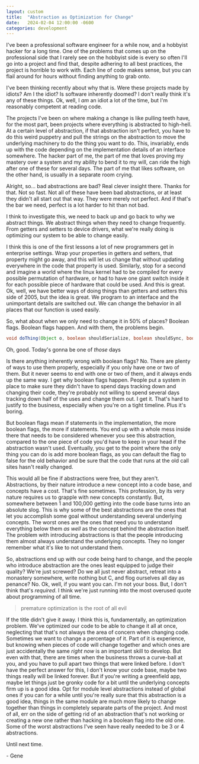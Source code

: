 ```yaml
---
layout: custom
title:  "Abstraction as Optimization for Change"
date:   2024-02-04 12:00:00 -0600
categories: development
---
```

I've been a professional software engineer for a while now, and a hobbyist hacker for a long time. One of the problems that comes up on the professional side that I rarely see on the hobbyist side is every so often I'll go into a project and find that, despite adhering to all best practices, the project is horrible to work with. Each line of code makes sense, but you can flail around for hours without finding anything to grab onto.

I've been thinking recently about why that is. Were these projects made by idiots? Am I the idiot? Is software inherently doomed? I don't really think it's any of these things. Ok, well, I *am* an idiot a lot of the time, but I'm reasonably competent at reading code.

The projects I've been on where making a change is like pulling teeth have, for the most part, been projects where everything is abstracted to high-hell. At a certain level of abstraction, if that abstraction isn't perfect, you have to do this weird puppetry and pull the strings on the abstraction to move the underlying machinery to do the thing you want to do. This, invariably, ends up with the code depending on the implementation details of an interface somewhere. The hacker part of me, the part of me that loves proving my mastery over a system and my ability to bend it to my will, can ride the high after one of these for several days. The part of me that likes software, on the other hand, is usually in a separate room crying.

Alright, so... bad abstractions are bad? Real clever insight there. Thanks for that. Not so fast. Not all of these have been bad abstractions, or at least they didn't all start out that way. They were merely not perfect. And if that's the bar we need, perfect is a lot harder to hit than not bad.

I think to investigate this, we need to back up and go back to why we abstract things. We abstract things when they need to change frequently. From getters and setters to device drivers, what we're really doing is optimizing our system to be able to change easily.

I think this is one of the first lessons a lot of new programmers get in enterprise settings. Wrap your properties in getters and setters, that property might go away, and this will let us change that without updating everywhere in the code that property is used. Similarly, stop for a second and imagine a world where the linux kernel had to be compiled for every possible permutation of hardware, or had to have one giant switch inside it for each possible piece of hardware that could be used. And this is great. Ok, well, we have better ways of doing things than getters and setters this side of 2005, but the idea is great. We program to an interface and the unimportant details are switched out. We can change the behavior in all places that our function is used easily.

So, what about when we only need to change it in 50% of places? Boolean flags. Boolean flags happen. And with them, the problems begin.

```java
void doThing(Object o, boolean shouldSerialize, boolean shouldSync, boolean shouldNotFire, boolean dryRun, boolean isNotRecorded) {
```
<div class="subtitle">
    <p>Oh, good. Today's gonna be one of <em>those</em> days</p>
</div>

Is there anything inherently wrong with boolean flags? No. There are plenty of ways to use them properly, especially if you only have one or two of them. But it never seems to end with one or two of them, and it always ends up the same way. I get why boolean flags happen. People put a system in place to make sure they didn't have to spend days tracking down and changing their code, they're probably not willing to spend several days tracking down half of the uses and change them out. I get it. That's hard to justify to the business, especially when you're on a tight timeline. Plus it's boring.

But boolean flags mean if statements in the implementation, the more boolean flags, the more if statements. You end up with a whole mess inside there that needs to be considered whenever you see this abstraction, compared to the one piece of code you'd have to keep in your head if the abstraction wasn't used. Eventually, you get to the point where the only thing you can do is add more boolean flags, as you can default the flag to false for the old behavior and be sure that the code that runs at the old call sites hasn't really changed.

This would all be fine if abstractions were free, but they aren't. Abstractions, by their nature introduce a new concept into a code base, and concepts have a cost. That's fine sometimes. This profession, by its very nature requires us to grapple with new concepts constantly. But, somewhere between 1 and 100,000 getting into the code base turns into an absolute slog. This is why some of the best abstractions are the ones that let you accomplish some goal without understanding several underlying concepts. The worst ones are the ones that need you to understand everything below them *as well* as the concept behind the abstraction itself. The problem with introducing abstractions is that the people introducing them almost always understand the underlying concepts. They no longer remember what it's like to not understand them.

So, abstractions end up with our code being hard to change, and the people who introduce abstraction are the ones least equipped to judge their quality? We're just screwed? Do we all just never abstract, retreat into a monastery somewhere, write nothing but C, and flog ourselves all day as penance? No. Ok, well, if you want you can. I'm not your boss. But, I don't think that's *required*. I think we're just running into the most overused quote about programming of all time.

> premature optimization is the root of all evil

If the title didn't give it away. I think this is, fundamentally, an optimization problem. We've optimized our code to be able to change it all at once, neglecting that that's not always the area of concern when changing code. Sometimes we want to change a percentage of it. Part of it is experience, but knowing when pieces of code will change together and which ones are just accidentally the same *right now* is an important skill to develop. But even with that, there are times when the business throws a curve-ball at you, and you have to pull apart two things that were linked before. I don't have the perfect answer for this, I don't know your code base, maybe two things really will be linked forever. But if you're writing a greenfield app, maybe let things just be gronky code for a bit until the underlying concepts firm up is a good idea. Opt for module level abstractions instead of global ones if you can for a while until you're really sure that this abstraction is a good idea, things in the same module are much more likely to change together than things in completely separate parts of the project. And most of all, err on the side of getting rid of an abstraction that's not working or creating a new one rather than hacking in a boolean flag into the old one. Some of the worst abstractions I've seen have really needed to be 3 or 4 abstractions.

Until next time.

\- Gene
